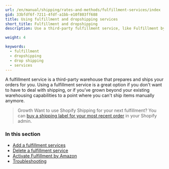 ```yaml
---
url: /en/manual/shipping/rates-and-methods/fulfillment-services/index
gid: 33bfdf6f-7211-4fdf-a1bb-e10f803ff688
title: Using fulfillment and dropshipping services
short_title: Fulfillment and dropshipping
description: Use a third-party fulfillment service, like Fulfillment by Amazon or Shipwire, to handle inventory and shipping for your products.

weight: 4

keywords:
  - fulfillment
  - dropshipping
  - drop shipping
  - services
---
```




A fulfillment service is a third-party warehouse that prepares and ships your orders for you. Using a fulfillment service is a great option if you don't want to have to deal with shipping, or if you’ve grown beyond your existing warehousing capabilities to a point where you can't ship items manually anymore.

> Growth
> Want to use Shopify Shipping for your next fulfillment? You can [buy a shipping label for your most recent order](//www.shopify.com/admin/orders/ship_next?utm_source=docs&utm_medium=docs-callout&utm_campaign=shipping-growth) in your Shopify admin.

### In this section

* [Add a fulfillment services](/manual/shipping/rates-and-methods/fulfillment-services/custom)
* [Delete a fulfillment service](/manual/shipping/rates-and-methods/fulfillment-services/deactivate-fulfillment-service)
* [Activate Fulfillment by Amazon](/manual/shipping/rates-and-methods/fulfillment-services/amazon)
* [Troubleshooting](/manual/shipping/rates-and-methods/fulfillment-services/troubleshooting)
